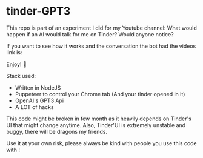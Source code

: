 # tinder-GPT3

This repo is part of an experiment I did for my Youtube channel: What would happen if an AI would talk for me on Tinder? Would anyone notice?

If you want to see how it works and the conversation the bot had the videos link is:

Enjoy! 🤟

Stack used:

- Written in NodeJS
- Puppeteer to control your Chrome tab (And your tinder opened in it)
- OpenAI's GPT3 Api
- A LOT of hacks

This code might be broken in few month as it heavily depends on Tinder's UI that might change anytime. Also, Tinder'UI is extremely unstable and buggy, there will be dragons my friends.

Use it at your own risk, please always be kind with people you use this code with !
